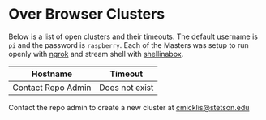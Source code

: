 # Over Browser Clusters

Below is a list of open clusters and their timeouts. The default username is `pi` and the password is `raspberry`. Each of the Masters was setup to run openly with [ngrok](https://ngrok.com/) and stream shell with [shellinabox](https://github.com/fufu70/raspberry-pi-cluster-install/blob/master/SHELL_OVER_HTTP.md).

|Hostname|Timeout|
|-----|-----|
|Contact Repo Admin|Does not exist|

Contact the repo admin to create a new cluster at cmicklis@stetson.edu
